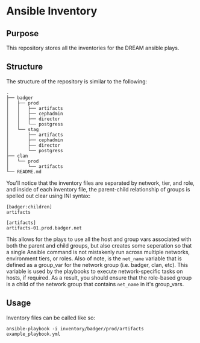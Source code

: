 # Ansible Inventory

Purpose
-------

This repository stores all the inventories for the DREAM  ansible plays.


Structure
---------

The structure of the repository is similar to the following:

```
.
├── badger
│   ├── prod
│   │   ├── artifacts
│   │   ├── cephadmin
│   │   ├── director
│   │   └── postgress
│   └── stag
│       ├── artifacts
│       ├── cephadmin
│       ├── director
│       └── postgress
├── clan
│   └── prod
│       └── artifacts
└── README.md

```

You'll notice that the inventory files are separated by network, tier, and role, and inside of each inventory file, the parent-child relationship of groups is spelled out clear using INI syntax:

```
[badger:children]
artifacts

[artifacts]
artifacts-01.prod.badger.net

```

This allows for the plays to use all the host and group vars associated with both the parent and child groups, but also creates some seperation so that a single Ansible command is not mistakenly run across multiple networks, environment tiers, or roles. Also of note, is the `net_name` variable that is defined as a group_var for the network group (i.e. badger, clan, etc). This variable is used by the playbooks to execute network-specific tasks on hosts, if required. As a result, you should ensure that the role-based group is a child of the network group that contains `net_name` in it's group_vars.


Usage
-----

Inventory files can be called like so:

```
ansible-playbook -i inventory/badger/prod/artifacts example_playbook.yml
```

